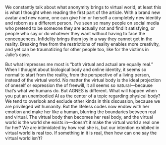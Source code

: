 We constantly talk about what anonymity brings to virtual world, at least this is what I thought when reading the first part of the article. With a brand new avatar and new name, one can give him or herself a completely new identity and reborn as a different person. I've seen so many people on social media who pretend to be someone they are actually not and find it satisfying, or people who say or do whatever they want without having to face the concequences. Infidelity brings them joy in a way they cannot get in the reality. Breaking free from the restrictions of reality enables more creativity, and yet can be traumatizing for other people too, like for the victims in Julie’s case. 
 
But what impresses me most is “both virtual and actual are equally real.” When I thought about biological body and online identity, it seems so normal to start from the reality, from the perspective of a living person, instead of the virtual world. No matter the virtual body is the ideal projection of oneself or expression the of freewill, it all seems so natural—because that’s what we humans do. But AGNES is different. What will happen when you put an unembodied AI as the center of a topic regarding physical body? We tend to overlook and exclude other kinds in this discussion, because we are privileged wit humanity. But the lifeless codes now endow with her emotion and make her like a human, blurring the boundaries between real and virtual. The virtual body then becomes her real body, and the virtual world is the world she exists in—doesn’t it make the virtual world a real one for her? We are intimidated by how real she is, but our intention exhibited in virtual world is real too. If something in it is real, then how can one say the virtual world isn’t?
